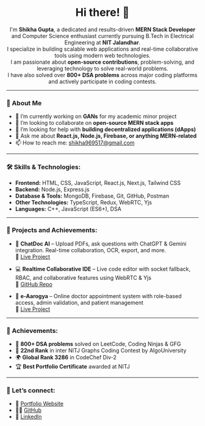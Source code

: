<h1 align="center">Hi there! 👋</h1>

<p align="center">
I'm <strong>Shikha Gupta</strong>, a dedicated and results-driven <strong>MERN Stack Developer</strong> and Computer Science enthusiast currently pursuing B.Tech in Electrical Engineering at <strong>NIT Jalandhar</strong>.<br/>
I specialize in building scalable web applications and real-time collaborative tools using modern web technologies.<br/>
I am passionate about <strong>open-source contributions</strong>, problem-solving, and leveraging technology to solve real-world problems.<br/>
I have also solved over <strong>800+ DSA problems</strong> across major coding platforms and actively participate in coding contests.
</p>

---

### 💼 About Me

- 🔭 I’m currently working on **GANs** for my academic minor project   
- 👯 I’m looking to collaborate on **open-source MERN stack apps**  
- 🤔 I’m looking for help with **building decentralized applications (dApps)**  
- 💬 Ask me about **React.js, Node.js, Firebase, or anything MERN-related**  
- 📫 How to reach me: [shikha969517@gmail.com](mailto:shikha969517@gmail.com)   

---

### 🛠️ Skills & Technologies:
- **Frontend:** HTML, CSS, JavaScript, React.js, Next.js, Tailwind CSS  
- **Backend:** Node.js, Express.js  
- **Database & Tools:** MongoDB, Firebase, Git, GitHub, Postman  
- **Other Technologies:** TypeScript, Redux, WebRTC, Yjs  
- **Languages:** C++, JavaScript (ES6+), DSA  

---

### 📂 Projects and Achievements:
- 🧠 **ChatDoc AI** – Upload PDFs, ask questions with ChatGPT & Gemini integration. Real-time collaboration, OCR, export, and more.  
  🔗 [Live Project](https://chatpdf-seven-weld.vercel.app/)  

- 💻 **Realtime Collaborative IDE** – Live code editor with socket fallback, RBAC, and collaborative features using WebRTC & Yjs  
  🔗 [GitHub Repo](https://github.com/Shikha-9125/RealtimeIDE)  

- 🏥 **e-Aarogya** – Online doctor appointment system with role-based access, admin validation, and patient management  
  🔗 [Live Project](https://bookmydoc-six.vercel.app/)

---

### 🏅 Achievements:
- 🌟 **800+ DSA problems** solved on LeetCode, Coding Ninjas & GFG  
- 🥈 **22nd Rank** in inter NITJ Graphs Coding Contest by AlgoUniversity  
- 🌍 **Global Rank 3286** in CodeChef Div-2  
- 🏆 **Best Portfolio Certificate** awarded at NITJ   

---

### 🔗 Let’s connect:
- 💼 [Portfolio Website](https://my-portfolio-bay-three-86.vercel.app/)
- 👩‍💻 [GitHub](https://github.com/Shikha-9125)
- 💬 [LinkedIn](https://rb.gy/z3jxvr)
